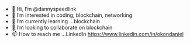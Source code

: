 - 👋 Hi, I’m @dannyspeedlink
- 👀 I’m interested in coding, blockchain, networking
- 🌱 I’m currently learning ...blockchain 
- 💞️ I’m looking to collaborate on blockchain 
- 📫 How to reach me ...LinkedIn https://www.linkedin.com/in/okondaniel

<!---
dannyspeedlink/dannyspeedlink is a ✨ special ✨ repository because its `README.md` (this file) appears on your GitHub profile.
You can click the Preview link to take a look at your changes.
--->

